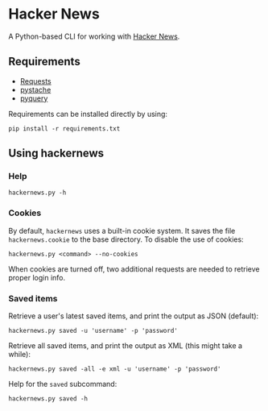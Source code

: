 Hacker News
===========

A Python-based CLI for working with [Hacker News](https://news.ycombinator.com).

Requirements
------------

* [Requests](http://docs.python-requests.org/en/latest/index.html)
* [pystache](https://github.com/defunkt/pystache)
* [pyquery](http://packages.python.org/pyquery/)

Requirements can be installed directly by using:

    pip install -r requirements.txt

Using hackernews
----------------

### Help

    hackernews.py -h

### Cookies

By default, `hackernews` uses a built-in cookie system. It saves the file `hackernews.cookie` to the base directory. To disable the use of cookies:

    hackernews.py <command> --no-cookies

When cookies are turned off, two additional requests are needed to retrieve proper login info.

### Saved items

Retrieve a user's latest saved items, and print the output as JSON (default):

    hackernews.py saved -u 'username' -p 'password'

Retrieve all saved items, and print the output as XML (this might take a while):

    hackernews.py saved -all -e xml -u 'username' -p 'password'

Help for the `saved` subcommand:

    hackernews.py saved -h
